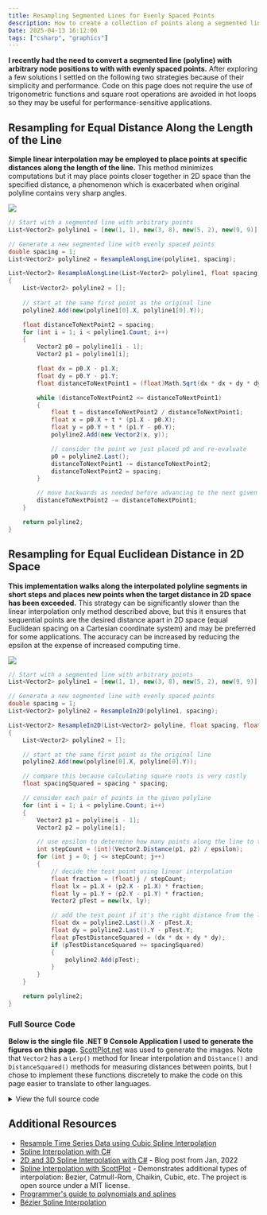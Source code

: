 ```yaml
---
title: Resampling Segmented Lines for Evenly Spaced Points
description: How to create a collection of points along a segmented line evenly spaced in line distance or 2D space
Date: 2025-04-13 16:12:00
tags: ["csharp", "graphics"]
---
```


**I recently had the need to convert a segmented line (polyline) with arbitrary node positions to with with evenly spaced points.** After exploring a few solutions I settled on the following two strategies because of their simplicity and performance. Code on this page does not require the use of trigonometric functions and square root operations are avoided in hot loops so they may be useful for performance-sensitive applications. 

## Resampling for Equal Distance Along the Length of the Line

**Simple linear interpolation may be employed to place points at specific distances along the length of the line.** This method minimizes computations but it may place points closer together in 2D space than the specified distance, a phenomenon which is exacerbated when original polyline contains very sharp angles.

<a href="https://swharden.com/static/2025/04/13/spacing-line-1.png">
<img src="https://swharden.com/static/2025/04/13/spacing-line-1.png">
</a>

```cs
// Start with a segmented line with arbitrary points
List<Vector2> polyline1 = [new(1, 1), new(3, 8), new(5, 2), new(9, 9)];

// Generate a new segmented line with evenly spaced points
double spacing = 1;
List<Vector2> polyline2 = ResampleAlongLine(polyline1, spacing);
```

```cs
List<Vector2> ResampleAlongLine(List<Vector2> polyline1, float spacing)
{
    List<Vector2> polyline2 = [];
    
    // start at the same first point as the original line
    polyline2.Add(new(polyline1[0].X, polyline1[0].Y));

    float distanceToNextPoint2 = spacing;
    for (int i = 1; i < polyline1.Count; i++)
    {
        Vector2 p0 = polyline1[i - 1];
        Vector2 p1 = polyline1[i];

        float dx = p0.X - p1.X;
        float dy = p0.Y - p1.Y;
        float distanceToNextPoint1 = (float)Math.Sqrt(dx * dx + dy * dy);

        while (distanceToNextPoint2 <= distanceToNextPoint1)
        {
            float t = distanceToNextPoint2 / distanceToNextPoint1;
            float x = p0.X + t * (p1.X - p0.X);
            float y = p0.Y + t * (p1.Y - p0.Y);
            polyline2.Add(new Vector2(x, y));

            // consider the point we just placed p0 and re-evaluate
            p0 = polyline2.Last();
            distanceToNextPoint1 -= distanceToNextPoint2;
            distanceToNextPoint2 = spacing;
        }

        // move backwards as needed before advancing to the next given pair
        distanceToNextPoint2 -= distanceToNextPoint1;
    }

    return polyline2;
}
```

## Resampling for Equal Euclidean Distance in 2D Space

**This implementation walks along the interpolated polyline segments in short steps and places new points when the target distance in 2D space has been exceeded.** This strategy can be significantly slower than the linear interpolation only method described above, but this it ensures that sequential points are the desired distance apart in 2D space (equal Euclidean spacing on a Cartesian coordinate system) and may be preferred for some applications. The accuracy can be increased by reducing the epsilon at the expense of increased computing time.

<a href="https://swharden.com/static/2025/04/13/spacing-2d-1.png">
<img src="https://swharden.com/static/2025/04/13/spacing-2d-1.png">
</a>

```cs
// Start with a segmented line with arbitrary points
List<Vector2> polyline1 = [new(1, 1), new(3, 8), new(5, 2), new(9, 9)];

// Generate a new segmented line with evenly spaced points
double spacing = 1;
List<Vector2> polyline2 = ResampleIn2D(polyline1, spacing);
```

```cs
List<Vector2> ResampleIn2D(List<Vector2> polyline, float spacing, float epsilon = 0.0001f)
{
    List<Vector2> polyline2 = [];

    // start at the same first point as the original line
    polyline2.Add(new(polyline[0].X, polyline[0].Y));

    // compare this because calculating square roots is very costly
    float spacingSquared = spacing * spacing;

    // consider each pair of points in the given polyline
    for (int i = 1; i < polyline.Count; i++)
    {
        Vector2 p1 = polyline[i - 1];
        Vector2 p2 = polyline[i];

        // use epsilon to determine how many points along the line to try
        int stepCount = (int)(Vector2.Distance(p1, p2) / epsilon);
        for (int j = 0; j <= stepCount; j++)
        {
            // decide the test point using linear interpolation
            float fraction = (float)j / stepCount;
            float lx = p1.X + (p2.X - p1.X) * fraction;
            float ly = p1.Y + (p2.Y - p1.Y) * fraction;
            Vector2 pTest = new(lx, ly);

            // add the test point if it's the right distance from the last one
            float dx = polyline2.Last().X - pTest.X;
            float dy = polyline2.Last().Y - pTest.Y;
            float pTestDistanceSquared = (dx * dx + dy * dy);
            if (pTestDistanceSquared >= spacingSquared)
            {
                polyline2.Add(pTest);
            }
        }
    }

    return polyline2;
}
```

### Full Source Code

**Below is the single file .NET 9 Console Application I used to generate the figures on this page.** [ScottPlot.net](https://scottplot.net) was used to generate the images. Note that `Vector2` has a `Lerp()` method for linear interpolation and `Distance()` and `DistanceSquared()` methods for measuring distances between points, but I chose to implement these functions discretely to make the code on this page easier to translate to other languages.

<details>
<summary>View the full source code</summary>

```cs
using System.Numerics;

List<Vector2> polyline1 = [new(1, 1), new(3, 8), new(5, 2), new(9, 9)];

for (int i = 1; i <= 10; i++)
{
    List<Vector2> polyline2 = ResampleAlongLine(polyline1, i);
    Plotting.Plot(polyline1, polyline2, i, "line", "Even Spacing Along Polyline", ScottPlot.Colors.Black.WithAlpha(.5));

    List<Vector2> polyline3 = ResampleIn2D(polyline1, i);
    Plotting.Plot(polyline1, polyline3, i, "2d", "Even Spacing in 2D Space", ScottPlot.Colors.Magenta.WithAlpha(.5));
    ShowDistances(i, polyline3);
}

static void ShowDistances(float expected, List<Vector2> polyline)
{
    var distances = Enumerable.Range(0, polyline.Count - 1)
        .Select(i => Vector2.Distance(polyline[i], polyline[i + 1]));

    Console.WriteLine($"[{expected}] " + string.Join(", ", distances));
}

static List<Vector2> ResampleAlongLine(List<Vector2> polyline1, float spacing)
{
    if (polyline1.Count < 2)
        throw new InvalidDataException("need at least 2 points");

    if (spacing <= 0)
        throw new InvalidDataException("spacing must be positive");

    List<Vector2> polyline2 = []; // will be filled with evenly-spaced points
    polyline2.Add(new(polyline1[0].X, polyline1[0].Y)); // start at the same first point

    float distanceToNextPoint2 = spacing;
    for (int i = 1; i < polyline1.Count; i++)
    {
        Vector2 p0 = polyline1[i - 1];
        Vector2 p1 = polyline1[i];

        float dx = p0.X - p1.X;
        float dy = p0.Y - p1.Y;
        float distanceToNextPoint1 = (float)Math.Sqrt(dx * dx + dy * dy);

        while (distanceToNextPoint2 <= distanceToNextPoint1)
        {
            float t = distanceToNextPoint2 / distanceToNextPoint1;
            float x = p0.X + t * (p1.X - p0.X);
            float y = p0.Y + t * (p1.Y - p0.Y);
            polyline2.Add(new Vector2(x, y));

            // consider the point we just placed p0 and re-evaluate
            p0 = polyline2.Last();
            distanceToNextPoint1 -= distanceToNextPoint2;
            distanceToNextPoint2 = spacing;
        }

        // move backwards as needed before advancing to the next given pair
        distanceToNextPoint2 -= distanceToNextPoint1;
    }

    return polyline2;
}

static List<Vector2> ResampleIn2D(List<Vector2> polyline, float spacing, float epsilon = 0.0001f)
{
    List<Vector2> polyline2 = [];

    // start at the same first point as the original line
    polyline2.Add(new(polyline[0].X, polyline[0].Y));

    // compare this because calculating square roots is very costly
    float spacingSquared = spacing * spacing;

    // consider each pair of points in the given polyline
    for (int i = 1; i < polyline.Count; i++)
    {
        Vector2 p1 = polyline[i - 1];
        Vector2 p2 = polyline[i];

        // use epsilon to determine how many points along the line to try
        int stepCount = (int)(Vector2.Distance(p1, p2) / epsilon);
        for (int j = 0; j <= stepCount; j++)
        {
            // decide the test point using linear interpolation
            float fraction = (float)j / stepCount;
            float lx = p1.X + (p2.X - p1.X) * fraction;
            float ly = p1.Y + (p2.Y - p1.Y) * fraction;
            Vector2 pTest = new(lx, ly);

            // add the test point if it's the right distance from the last one
            float dx = polyline2.Last().X - pTest.X;
            float dy = polyline2.Last().Y - pTest.Y;
            float pTestDistanceSquared = (dx * dx + dy * dy);
            if (pTestDistanceSquared >= spacingSquared)
            {
                polyline2.Add(pTest);
            }
        }
    }

    return polyline2;
}

public static class Extensions
{
    public static ScottPlot.Coordinates[] ToCoordinates(this List<Vector2> points)
    {
        return [.. points.Select(x => new ScottPlot.Coordinates(x.X, x.Y))];
    }
}

static class Plotting
{
    public static void Plot(List<Vector2> points1, List<Vector2> points2, int spacing, string name, string legend, ScottPlot.Color color)
    {
        ScottPlot.Plot plot = new();
        var sp1 = plot.Add.Scatter(points1.ToCoordinates());
        sp1.Color = ScottPlot.Colors.C1;
        sp1.LineWidth = 2;
        sp1.MarkerSize = 7;
        sp1.LegendText = "Original Polyline";

        var markers = plot.Add.Markers(points2.ToCoordinates());
        markers.Color = color;
        markers.MarkerShape = ScottPlot.MarkerShape.OpenCircle;
        markers.MarkerSize = 13;
        markers.MarkerLineWidth = 2;
        markers.LegendText = legend;

        plot.Axes.SetLimits(0, 10, 0, 10);
        plot.SavePng($"spacing-{name}-{spacing}.png", 700, 400);
    }
}
```

</details>

## Additional Resources
* [Resample Time Series Data using Cubic Spline Interpolation](https://swharden.com/blog/2022-06-23-resample-interpolation/)
* [Spline Interpolation with C#](https://swharden.com/blog/2022-01-22-spline-interpolation/)
* [2D and 3D Spline Interpolation with C#](https://swharden.com/blog/2022-01-22-spline-interpolation/) - Blog post from Jan, 2022
* [Spline Interpolation with ScottPlot](https://scottplot.net/cookbook/4.1/category/misc/#spline-interpolation) - Demonstrates additional types of interpolation: Bezier, Catmull-Rom, Chaikin, Cubic, etc. The project is open source under a MIT license.
* [Programmer's guide to polynomials and splines](https://wordsandbuttons.online/programmers_guide_to_polynomials_and_splines.html)
* [Bézier Spline Interpolation](http://scaledinnovation.com/analytics/splines/aboutSplines.html)